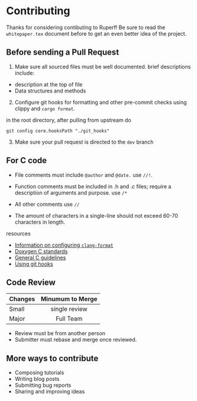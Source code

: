 Contributing
===

Thanks for considering contibuting to Ruperf! Be sure to read the `whitepaper.tex` document before to get an even better idea of the project.

Before sending a Pull Request
---

1. Make sure all sourced files must be well documented. brief descriptions include:
- description at the top of file
- Data structures and methods

2. Configure git hooks for formatting and other pre-commit checks using clippy and `cargo format`.

in the root directory, after pulling from upstream do
```
git config core.hooksPath "./git_hooks"
```


3. Make sure your pull request is directed to the `dev` branch

For C code
---

- File comments must include `@author` and `@date.` use `//!`.

- Function comments must be included in .h and .c files; require a description of arguments and purpose. use `/*`

- All other comments use `//`

- The amount of characters in a single-line should not exceed 60-70 characters in length.

resources

- [Information on configuring `clang-format`][1]
- [Doxygen C standards][2]
- [General C guidelines][3]
- [Using git hooks][4]

Code Review
---

| Changes | Minumum to Merge |
|:------------- | :-------------: |
|Small  | single review  |
|Major  |Full Team      |

- Review must be from another person
- Submitter must rebase and merge once reviewed.

More ways to contribute
---

- Composing tutorials
- Writing blog posts
- Submitting bug reports
- Sharing and improving ideas


[1]: https://www.kernel.org/doc/html/latest/process/clang-format.html

[2]: https://www.doxygen.nl/manual/docblocks.html

[3]: https://www.cs.swarthmore.edu/~newhall/unixhelp/c_codestyle.html

[4]: https://git-scm.com/docs/githooks